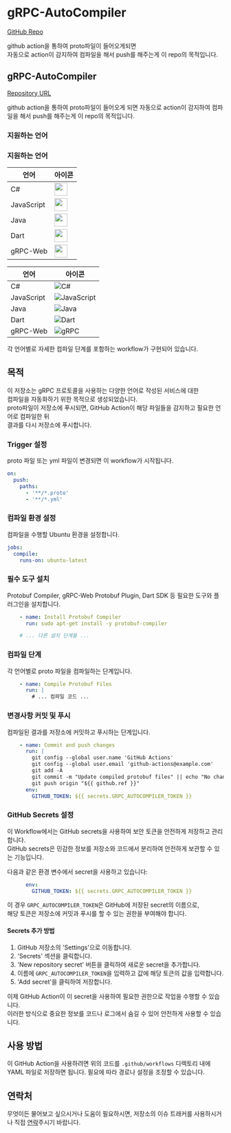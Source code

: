 
# gRPC-AutoCompiler

[GitHub Repo](https://github.com/AmSoMad/gRPC-AutoCompiler)

github action을 통하여 proto파일이 들어오게되면 <br>
자동으로 action이 감지하여 컴파일을 해서 push를 해주는게 이 repo의 목적입니다. <br>

## gRPC-AutoCompiler

[Repository URL](https://github.com/AmSoMad/gRPC-AutoCompiler)

github action을 통하여 proto파일이 들어오게 되면 자동으로 action이 감지하여 컴파일을 해서 push를 해주는게 이 repo의 목적입니다.

### 지원하는 언어

### 지원하는 언어


| 언어       | 아이콘                                                                                              |
|------------|-------------------------------------------------------------------------------------------------------|
| C#         | <img src="https://raw.githubusercontent.com/github/explore/main/topics/csharp/csharp.png" width="30" height="30"> |
| JavaScript | <img src="https://raw.githubusercontent.com/github/explore/main/topics/javascript/javascript.png" width="30" height="30"> |
| Java       | <img src="https://raw.githubusercontent.com/github/explore/main/topics/java/java.png" width="30" height="30">     |
| Dart       | <img src="https://raw.githubusercontent.com/github/explore/main/topics/dart/dart.png" width="30" height="30">     |
| gRPC-Web   | <img src="https://raw.githubusercontent.com/github/explore/main/topics/grpc/grpc.png" width="30" height="30">     |


| 언어       | 아이콘                                                                                      |
|------------|-------------------------------------------------------------------------------------------|
| C#         | ![C#](https://raw.githubusercontent.com/github/explore/main/topics/csharp/csharp.png)       |
| JavaScript | ![JavaScript](https://raw.githubusercontent.com/github/explore/main/topics/javascript/javascript.png) |
| Java       | ![Java](https://raw.githubusercontent.com/github/explore/main/topics/java/java.png)         |
| Dart       | ![Dart](https://raw.githubusercontent.com/github/explore/main/topics/dart/dart.png)         |
| gRPC-Web   | ![gRPC](https://raw.githubusercontent.com/github/explore/main/topics/grpc/grpc.png)         |

각 언어별로 자세한 컴파일 단계를 포함하는 workflow가 구현되어 있습니다.


## 목적

이 저장소는 gRPC 프로토콜을 사용하는 다양한 언어로 작성된 서비스에 대한 <br>
컴파일을 자동화하기 위한 목적으로 생성되었습니다. <br>
proto파일이 저장소에 푸시되면, GitHub Action이 해당 파일들을 감지하고 필요한 언어로 컴파일한 뒤 <br>
결과를 다시 저장소에 푸시합니다. <br>

### Trigger 설정

proto 파일 또는 yml 파일이 변경되면 이 workflow가 시작됩니다. <br>

```yaml
on:
  push:
    paths:
      - '**/*.proto'
      - '**/*.yml'
```

### 컴파일 환경 설정

컴파일을 수행할 Ubuntu 환경을 설정합니다.

```yaml
jobs:
  compile:
    runs-on: ubuntu-latest
```

### 필수 도구 설치

Protobuf Compiler, gRPC-Web Protobuf Plugin, Dart SDK 등 필요한 도구와 플러그인을 설치합니다.<br>

```yaml
    - name: Install Protobuf Compiler
      run: sudo apt-get install -y protobuf-compiler

    # ... 다른 설치 단계들 ...
```

### 컴파일 단계

각 언어별로 proto 파일을 컴파일하는 단계입니다.

```yaml
    - name: Compile Protobuf Files
      run: |
        # ... 컴파일 코드 ...
```

### 변경사항 커밋 및 푸시

컴파일된 결과를 저장소에 커밋하고 푸시하는 단계입니다.

```yaml
    - name: Commit and push changes
      run: |
        git config --global user.name 'GitHub Actions'
        git config --global user.email 'github-actions@example.com'
        git add -A
        git commit -m "Update compiled protobuf files" || echo "No changes to commit"
        git push origin "${{ github.ref }}"
      env:
        GITHUB_TOKEN: ${{ secrets.GRPC_AUTOCOMPILER_TOKEN }}
```
### GitHub Secrets 설정

이 Workflow에서는 GitHub secrets을 사용하여 보안 토큰을 안전하게 저장하고 관리합니다. <br>
GitHub secrets은 민감한 정보를 저장소와 코드에서 분리하여 안전하게 보관할 수 있는 기능입니다. <br>

다음과 같은 환경 변수에서 secret을 사용하고 있습니다: <br>

```yaml
      env:
        GITHUB_TOKEN: ${{ secrets.GRPC_AUTOCOMPILER_TOKEN }}
```

이 경우 `GRPC_AUTOCOMPILER_TOKEN`은 GitHub에 저장된 secret의 이름으로, <br>
해당 토큰은 저장소에 커밋과 푸시를 할 수 있는 권한을 부여해야 합니다. <br>

#### Secrets 추가 방법

1. GitHub 저장소의 'Settings'으로 이동합니다.
2. 'Secrets' 섹션을 클릭합니다.
3. 'New repository secret' 버튼을 클릭하여 새로운 secret을 추가합니다.
4. 이름에 `GRPC_AUTOCOMPILER_TOKEN`을 입력하고 값에 해당 토큰의 값을 입력합니다.
5. 'Add secret'을 클릭하여 저장합니다.

이제 GitHub Action이 이 secret을 사용하여 필요한 권한으로 작업을 수행할 수 있습니다. <br>
이러한 방식으로 중요한 정보를 코드나 로그에서 숨길 수 있어 안전하게 사용할 수 있습니다. <br>

## 사용 방법

이 GitHub Action을 사용하려면 위의 코드를 `.github/workflows` 디렉토리 내에 YAML 파일로 저장하면 됩니다. 필요에 따라 경로나 설정을 조정할 수 있습니다.

## 연락처

무엇이든 물어보고 싶으시거나 도움이 필요하시면, 저장소의 이슈 트래커를 사용하시거나 직접 [연락](https://github.com/AmSoMad)주시기 바랍니다.

